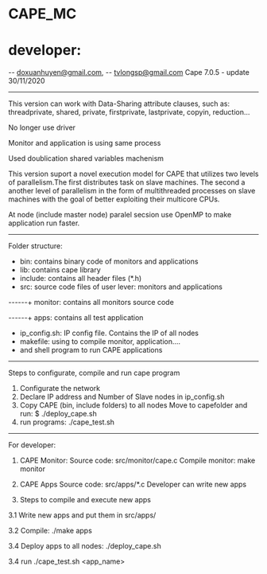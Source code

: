 # CAPE_MC
# developer: 
-- doxuanhuyen@gmail.com, 
-- tvlongsp@gmail.com 
Cape 7.0.5 - update 30/11/2020 
______________________________________________________________
This version can work with Data-Sharing attribute clauses, such as: threadprivate, shared, private, firstprivate, lastprivate, copyin, reduction...

No longer use driver

Monitor and application is using same process

Used doublication shared variables machenism

This version suport a novel execution model for CAPE that utilizes two levels of parallelism.The first distributes task on slave machines. The second a another level of parallelism in the form of multithreaded processes on slave machines with the goal of better exploiting their multicore CPUs.

At node (include master node) paralel secsion use OpenMP to make application run faster. 

**********************************************************************************
Folder structure:
+ bin: contains binary code of monitors and applications 
+ lib: contains cape library
+ include: contains all header files (*.h)
+ src: source code files of user lever: monitors and applications

------+ monitor: contains all monitors source code

------+ apps: contains all test application

+ ip_config.sh: IP config file. Contains the IP of all nodes
+ makefile: using to compile monitor, application....
+ and shell program to run CAPE applications

**********************************************************************************
Steps to configurate, compile and run cape program
1. Configurate the network
2. Declare IP address and Number of Slave nodes in ip_config.sh
3. Copy CAPE (bin, include folders) to all nodes
   Move to capefolder and run: $ ./deploy_cape.sh
4. run programs: 
   ./cape_test.sh <program>


**********************************************************************************
For developer:
1. CAPE Monitor:
	Source code: src/monitor/cape.c
	Compile monitor: make monitor
	
2. CAPE Apps
	Source code: src/apps/*.c
	Developer can write new apps
	
3. Steps to compile and execute new apps

3.1 Write new apps and put them in src/apps/

3.2 Compile: ./make apps

3.4 Deploy apps to all nodes: ./deploy_cape.sh

3.4 run ./cape_test.sh <app_name>	


